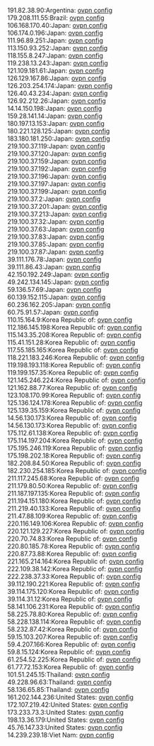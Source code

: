191.82.38.90:Argentina: [ovpn config](vpn/191_82_38_90.ovpn)  
179.208.111.55:Brazil: [ovpn config](vpn/179_208_111_55.ovpn)  
106.168.170.40:Japan: [ovpn config](vpn/106_168_170_40.ovpn)  
106.174.0.196:Japan: [ovpn config](vpn/106_174_0_196.ovpn)  
111.96.89.251:Japan: [ovpn config](vpn/111_96_89_251.ovpn)  
113.150.93.252:Japan: [ovpn config](vpn/113_150_93_252.ovpn)  
118.155.8.247:Japan: [ovpn config](vpn/118_155_8_247.ovpn)  
119.238.13.243:Japan: [ovpn config](vpn/119_238_13_243.ovpn)  
121.109.181.61:Japan: [ovpn config](vpn/121_109_181_61.ovpn)  
126.129.167.86:Japan: [ovpn config](vpn/126_129_167_86.ovpn)  
126.203.254.174:Japan: [ovpn config](vpn/126_203_254_174.ovpn)  
126.40.43.234:Japan: [ovpn config](vpn/126_40_43_234.ovpn)  
126.92.212.26:Japan: [ovpn config](vpn/126_92_212_26.ovpn)  
14.14.150.198:Japan: [ovpn config](vpn/14_14_150_198.ovpn)  
159.28.141.14:Japan: [ovpn config](vpn/159_28_141_14.ovpn)  
180.197.13.153:Japan: [ovpn config](vpn/180_197_13_153.ovpn)  
180.221.128.125:Japan: [ovpn config](vpn/180_221_128_125.ovpn)  
183.180.181.250:Japan: [ovpn config](vpn/183_180_181_250.ovpn)  
219.100.37.119:Japan: [ovpn config](vpn/219_100_37_119.ovpn)  
219.100.37.120:Japan: [ovpn config](vpn/219_100_37_120.ovpn)  
219.100.37.159:Japan: [ovpn config](vpn/219_100_37_159.ovpn)  
219.100.37.192:Japan: [ovpn config](vpn/219_100_37_192.ovpn)  
219.100.37.196:Japan: [ovpn config](vpn/219_100_37_196.ovpn)  
219.100.37.197:Japan: [ovpn config](vpn/219_100_37_197.ovpn)  
219.100.37.199:Japan: [ovpn config](vpn/219_100_37_199.ovpn)  
219.100.37.2:Japan: [ovpn config](vpn/219_100_37_2.ovpn)  
219.100.37.201:Japan: [ovpn config](vpn/219_100_37_201.ovpn)  
219.100.37.213:Japan: [ovpn config](vpn/219_100_37_213.ovpn)  
219.100.37.32:Japan: [ovpn config](vpn/219_100_37_32.ovpn)  
219.100.37.63:Japan: [ovpn config](vpn/219_100_37_63.ovpn)  
219.100.37.83:Japan: [ovpn config](vpn/219_100_37_83.ovpn)  
219.100.37.85:Japan: [ovpn config](vpn/219_100_37_85.ovpn)  
219.100.37.87:Japan: [ovpn config](vpn/219_100_37_87.ovpn)  
39.111.176.78:Japan: [ovpn config](vpn/39_111_176_78.ovpn)  
39.111.86.43:Japan: [ovpn config](vpn/39_111_86_43.ovpn)  
42.150.192.249:Japan: [ovpn config](vpn/42_150_192_249.ovpn)  
49.242.134.145:Japan: [ovpn config](vpn/49_242_134_145.ovpn)  
59.136.57.69:Japan: [ovpn config](vpn/59_136_57_69.ovpn)  
60.139.152.115:Japan: [ovpn config](vpn/60_139_152_115.ovpn)  
60.236.162.205:Japan: [ovpn config](vpn/60_236_162_205.ovpn)  
60.75.91.57:Japan: [ovpn config](vpn/60_75_91_57.ovpn)  
110.15.164.9:Korea Republic of: [ovpn config](vpn/110_15_164_9.ovpn)  
112.186.145.198:Korea Republic of: [ovpn config](vpn/112_186_145_198.ovpn)  
115.143.35.208:Korea Republic of: [ovpn config](vpn/115_143_35_208.ovpn)  
115.41.151.28:Korea Republic of: [ovpn config](vpn/115_41_151_28.ovpn)  
117.55.185.165:Korea Republic of: [ovpn config](vpn/117_55_185_165.ovpn)  
118.221.183.246:Korea Republic of: [ovpn config](vpn/118_221_183_246.ovpn)  
119.198.193.118:Korea Republic of: [ovpn config](vpn/119_198_193_118.ovpn)  
119.199.157.35:Korea Republic of: [ovpn config](vpn/119_199_157_35.ovpn)  
121.145.246.224:Korea Republic of: [ovpn config](vpn/121_145_246_224.ovpn)  
121.162.88.77:Korea Republic of: [ovpn config](vpn/121_162_88_77.ovpn)  
123.108.170.99:Korea Republic of: [ovpn config](vpn/123_108_170_99.ovpn)  
125.136.124.178:Korea Republic of: [ovpn config](vpn/125_136_124_178.ovpn)  
125.139.35.159:Korea Republic of: [ovpn config](vpn/125_139_35_159.ovpn)  
14.56.130.173:Korea Republic of: [ovpn config](vpn/14_56_130_173.ovpn)  
14.56.130.173:Korea Republic of: [ovpn config](vpn/14_56_130_173.ovpn)  
175.112.61.138:Korea Republic of: [ovpn config](vpn/175_112_61_138.ovpn)  
175.114.197.204:Korea Republic of: [ovpn config](vpn/175_114_197_204.ovpn)  
175.195.246.119:Korea Republic of: [ovpn config](vpn/175_195_246_119.ovpn)  
175.198.202.18:Korea Republic of: [ovpn config](vpn/175_198_202_18.ovpn)  
182.208.84.50:Korea Republic of: [ovpn config](vpn/182_208_84_50.ovpn)  
182.230.254.185:Korea Republic of: [ovpn config](vpn/182_230_254_185.ovpn)  
211.117.245.68:Korea Republic of: [ovpn config](vpn/211_117_245_68.ovpn)  
211.179.80.50:Korea Republic of: [ovpn config](vpn/211_179_80_50.ovpn)  
211.187.197.135:Korea Republic of: [ovpn config](vpn/211_187_197_135.ovpn)  
211.194.151.180:Korea Republic of: [ovpn config](vpn/211_194_151_180.ovpn)  
211.219.40.133:Korea Republic of: [ovpn config](vpn/211_219_40_133.ovpn)  
211.47.88.109:Korea Republic of: [ovpn config](vpn/211_47_88_109.ovpn)  
220.116.149.106:Korea Republic of: [ovpn config](vpn/220_116_149_106.ovpn)  
220.121.129.227:Korea Republic of: [ovpn config](vpn/220_121_129_227.ovpn)  
220.70.74.83:Korea Republic of: [ovpn config](vpn/220_70_74_83.ovpn)  
220.80.185.78:Korea Republic of: [ovpn config](vpn/220_80_185_78.ovpn)  
220.87.73.88:Korea Republic of: [ovpn config](vpn/220_87_73_88.ovpn)  
221.165.214.164:Korea Republic of: [ovpn config](vpn/221_165_214_164.ovpn)  
222.109.38.142:Korea Republic of: [ovpn config](vpn/222_109_38_142.ovpn)  
222.238.37.33:Korea Republic of: [ovpn config](vpn/222_238_37_33.ovpn)  
39.112.190.221:Korea Republic of: [ovpn config](vpn/39_112_190_221.ovpn)  
39.114.175.120:Korea Republic of: [ovpn config](vpn/39_114_175_120.ovpn)  
39.114.31.12:Korea Republic of: [ovpn config](vpn/39_114_31_12.ovpn)  
58.141.106.231:Korea Republic of: [ovpn config](vpn/58_141_106_231.ovpn)  
58.225.78.80:Korea Republic of: [ovpn config](vpn/58_225_78_80.ovpn)  
58.228.138.114:Korea Republic of: [ovpn config](vpn/58_228_138_114.ovpn)  
58.232.87.42:Korea Republic of: [ovpn config](vpn/58_232_87_42.ovpn)  
59.15.103.207:Korea Republic of: [ovpn config](vpn/59_15_103_207.ovpn)  
59.4.207.166:Korea Republic of: [ovpn config](vpn/59_4_207_166.ovpn)  
59.8.15.124:Korea Republic of: [ovpn config](vpn/59_8_15_124.ovpn)  
61.254.52.225:Korea Republic of: [ovpn config](vpn/61_254_52_225.ovpn)  
61.77.72.153:Korea Republic of: [ovpn config](vpn/61_77_72_153.ovpn)  
101.51.245.15:Thailand: [ovpn config](vpn/101_51_245_15.ovpn)  
49.228.96.63:Thailand: [ovpn config](vpn/49_228_96_63.ovpn)  
58.136.65.85:Thailand: [ovpn config](vpn/58_136_65_85.ovpn)  
161.202.144.236:United States: [ovpn config](vpn/161_202_144_236.ovpn)  
172.107.219.42:United States: [ovpn config](vpn/172_107_219_42.ovpn)  
173.233.73.3:United States: [ovpn config](vpn/173_233_73_3.ovpn)  
198.13.36.179:United States: [ovpn config](vpn/198_13_36_179.ovpn)  
45.76.147.33:United States: [ovpn config](vpn/45_76_147_33.ovpn)  
14.239.239.18:Viet Nam: [ovpn config](vpn/14_239_239_18.ovpn)  
